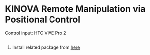 # KINOVA Remote Manipulation via Positional Control 
Control input: HTC VIVE Pro 2

## 
1. Install related package from [here](https://github.com/AlfaKeNTAvR/relaxed_ik_ros1)


